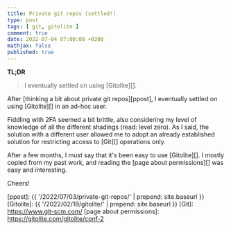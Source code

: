 ```yaml
---
title: Private git repos (settled!)
type: post
tags: [ git, gitolite ]
comment: true
date: 2022-07-04 07:00:00 +0200
mathjax: false
published: true
---
```


**TL;DR**

> I eventually settled on using [Gitolite][].

After [thinking a bit about private git repos][ppost], I eventually
settled on using [Gitolite][] in an ad-hoc user.

Fiddling with 2FA seemed a bit brittle, also considering my level of
knowledge of all the different shadings (read: level zero). As I said,
the solution with a different user allowed me to adopt an already
established solution for restricting access to [Git][] operations only.

After a few months, I must say that it's been easy to use [Gitolite][].
I mostly copied from my past work, and reading the [page about
permissions][] was easy and interesting.

Cheers!

[Perl]: https://www.perl.org/
[ppost]: {{ '/2022/07/03/private-git-repos/' | prepend: site.baseurl }}
[Gitolite]: {{ '/2022/02/19/gitolite/' | prepend: site.baseurl }}
[Git]: https://www.git-scm.com/
[page about permissions]: https://gitolite.com/gitolite/conf-2
